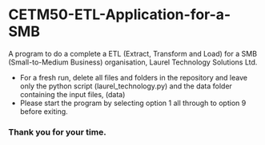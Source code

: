 # CETM50-ETL-Application-for-a-SMB
A program to do a complete a ETL (Extract, Transform and Load) for a SMB (Small-to-Medium Business) organisation, Laurel Technology Solutions Ltd.

- For a fresh run, delete all files and folders in the repository and leave only the python script (laurel_technology.py) and the data folder containing the input files, (data)
- Please start the program by selecting option 1 all through to option 9 before exiting.

### Thank you for your time.
